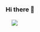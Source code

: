 ### Hi there 👋


<!-- [![Ennio's Github Stats](https://github-readme-stats.vercel.app/api?username=ennioVisco&show_icons=true&theme=transparent)](https://github.com/anuraghazra/github-readme-stats)

[![Ennio's Top Langs](https://github-readme-stats.vercel.app/api/top-langs/?username=ennioVisco&hide=Game%20Maker%20Language,Lex,Yacc,Jupyter%20Notebook&langs_count=10&layout=compact&theme=transparent)](https://github.com/anuraghazra/github-readme-stats) -->

<!--
<a href="https://github.com/anuraghazra/github-readme-stats">
  <img align="center" src="https://github-readme-stats.vercel.app/api?username=ennioVisco&show_icons=true&theme=transparent" />
</a>
-->
&nbsp; &nbsp;
<a href="https://github.com/anuraghazra/github-readme-stats">
  <img align="center" src="https://github-readme-stats.vercel.app/api/top-langs/?username=ennioVisco&hide=Game%20Maker%20Language,Lex,Yacc,Jupyter%20Notebook,Shell,C&langs_count=8&layout=compact&theme=transparent" />
</a>

<!--
**ennioVisco/ennioVisco** is a ✨ _special_ ✨ repository because its `README.md` (this file) appears on your GitHub profile.

Here are some ideas to get you started:

- 🔭 I’m currently working on ...
- 🌱 I’m currently learning ...
- 👯 I’m looking to collaborate on ...
- 🤔 I’m looking for help with ...
- 💬 Ask me about ...
- 📫 How to reach me: ...
- 😄 Pronouns: ...
- ⚡ Fun fact: ...
-->
